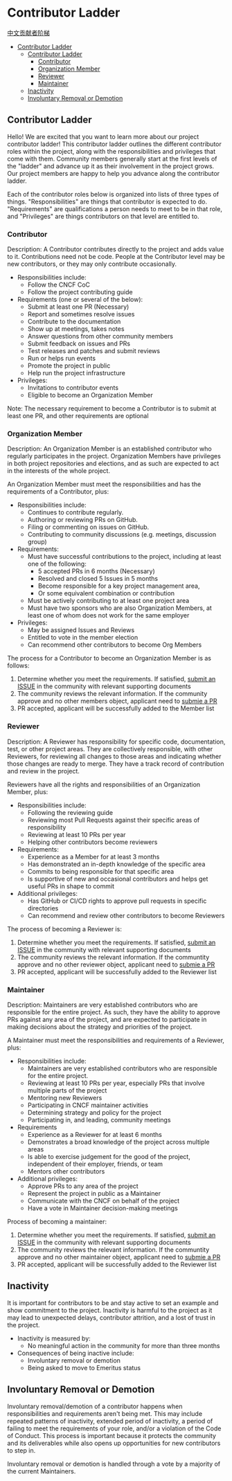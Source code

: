 # Contributor Ladder
[中文贡献者阶梯](./Contributor%20Ladder_CN.md)

- [Contributor Ladder](#contributor-ladder)
  - [Contributor Ladder](#contributor-ladder-1)
    - [Contributor](#contributor)
    - [Organization Member](#organization-member)
    - [Reviewer](#reviewer)
    - [Maintainer](#maintainer)
  - [Inactivity](#inactivity)
  - [Involuntary Removal or Demotion](#involuntary-removal-or-demotion)


## Contributor Ladder

Hello! We are excited that you want to learn more about our project contributor ladder! This contributor ladder outlines the different contributor roles within the project, along with the responsibilities and privileges that come with them. Community members generally start at the first levels of the "ladder" and advance up it as their involvement in the project grows.  Our project members are happy to help you advance along the contributor ladder.

Each of the contributor roles below is organized into lists of three types of things. "Responsibilities" are things that contributor is expected to do. "Requirements" are qualifications a person needs to meet to be in that role, and "Privileges" are things contributors on that level are entitled to.


### Contributor
Description: A Contributor contributes directly to the project and adds value to it. Contributions need not be code. People at the Contributor level may be new contributors, or they may only contribute occasionally.

* Responsibilities include:
    * Follow the CNCF CoC
    * Follow the project contributing guide
* Requirements (one or several of the below):
    * Submit at least one PR (Necessary)
    * Report and sometimes resolve issues
    * Contribute to the documentation
    * Show up at meetings, takes notes
    * Answer questions from other community members
    * Submit feedback on issues and PRs
    * Test releases and patches and submit reviews
    * Run or helps run events
    * Promote the project in public
    * Help run the project infrastructure
* Privileges:
    * Invitations to contributor events
    * Eligible to become an Organization Member

Note: The necessary requirement to become a Contributor is to submit at least one PR, and other requirements are optional


### Organization Member
Description: An Organization Member is an established contributor who regularly participates in the project. Organization Members have privileges in both project repositories and elections, and as such are expected to act in the interests of the whole project.

An Organization Member must meet the responsibilities and has the requirements of a Contributor, plus:

* Responsibilities include:
    * Continues to contribute regularly.
    * Authoring or reviewing PRs on GitHub.
    * Filing or commenting on issues on GitHub.
    * Contributing to community discussions (e.g. meetings, discussion group)
* Requirements:
    * Must have successful contributions to the project, including at least one of the following:
        * 5 accepted PRs in 6 months (Necessary)
        * Resolved and closed 5 Issues in 5 months
        * Become responsible for a key project management area,
        * Or some equivalent combination or contribution
    * Must be actively contributing to at least one project area
    * Must have two sponsors who are also Organization Members, at least one of whom does not work for the same employer
* Privileges:
    * May be assigned Issues and Reviews
    * Entitled to vote in the member election
    * Can recommend other contributors to become Org Members

The process for a Contributor to become an Organization Member is as follows:
1. Determine whether you meet the requirements. If satisfied, [submit an ISSUE](TODO_社区ISSUE) in the community with relevant supporting documents
2. The community reviews the relevant information. If the community approve and no other members object, applicant need to [submie a PR](TODO_社区PR)
3. PR accepted, applicant will be successfully added to the Member list


### Reviewer
Description: A Reviewer has responsibility for specific code, documentation, test, or other project areas. They are collectively responsible, with other Reviewers, for reviewing all changes to those areas and indicating whether those changes are ready to merge. They have a track record of contribution and review in the project.

Reviewers have all the rights and responsibilities of an Organization Member, plus:

* Responsibilities include:
    * Following the reviewing guide
    * Reviewing most Pull Requests against their specific areas of responsibility
    * Reviewing at least 10 PRs per year
    * Helping other contributors become reviewers
* Requirements:
    * Experience as a Member for at least 3 months
    * Has demonstrated an in-depth knowledge of the specific area
    * Commits to being responsible for that specific area
    * Is supportive of new and occasional contributors and helps get useful PRs in shape to commit
* Additional privileges:
    * Has GitHub or CI/CD rights to approve pull requests in specific directories
    * Can recommend and review other contributors to become Reviewers

The process of becoming a Reviewer is:
1. Determine whether you meet the requirements. If satisfied, [submit an ISSUE](TODO_社区ISSUE) in the community with relevant supporting documents
2. The community reviews the relevant information. If the communtity approve and no other reviewer object, applicant need to [submie a PR](TODO_社区PR)
3. PR accepted, applicant will be successfully added to the Reviewer list


### Maintainer

Description: Maintainers are very established contributors who are responsible for the entire project. As such, they have the ability to approve PRs against any area of the project, and are expected to participate in making decisions about the strategy and priorities of the project.

A Maintainer must meet the responsibilities and requirements of a Reviewer, plus:

* Responsibilities include:
    * Maintainers are very established contributors who are responsible for the entire project. 
    * Reviewing at least 10 PRs per year, especially PRs that involve multiple parts of the project
    * Mentoring new Reviewers
    * Participating in CNCF maintainer activities
    * Determining strategy and policy for the project
    * Participating in, and leading, community meetings
* Requirements
    * Experience as a Reviewer for at least 6 months
    * Demonstrates a broad knowledge of the project across multiple areas
    * Is able to exercise judgement for the good of the project, independent of their employer, friends, or team
    * Mentors other contributors
* Additional privileges:
    * Approve PRs to any area of the project
    * Represent the project in public as a Maintainer
    * Communicate with the CNCF on behalf of the project
    * Have a vote in Maintainer decision-making meetings
    
Process of becoming a maintainer:
1. Determine whether you meet the requirements. If satisfied, [submit an ISSUE](TODO_社区ISSUE) in the community with relevant supporting documents
2. The community reviews the relevant information. If the communtity approve and no other maintainer object, applicant need to [submie a PR](TODO_社区PR)
3. PR accepted, applicant will be successfully added to the Reviewer list

## Inactivity
It is important for contributors to be and stay active to set an example and show commitment to the project. Inactivity is harmful to the project as it may lead to unexpected delays, contributor attrition, and a lost of trust in the project.

* Inactivity is measured by:
    * No meaningful action in the community for more than three months
* Consequences of being inactive include:
    * Involuntary removal or demotion
    * Being asked to move to Emeritus status

## Involuntary Removal or Demotion

Involuntary removal/demotion of a contributor happens when responsibilities and requirements aren't being met. This may include repeated patterns of inactivity, extended period of inactivity, a period of failing to meet the requirements of your role, and/or a violation of the Code of Conduct. This process is important because it protects the community and its deliverables while also opens up opportunities for new contributors to step in.

Involuntary removal or demotion is handled through a vote by a majority of the current Maintainers.
